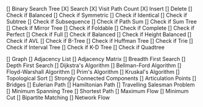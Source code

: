 [] Binary Search Tree
    [X] Search
    [X] Visit Path Count
    [X] Insert
    [] Delete
    [] Check if Balanced
    [] Check if Symmetric
    [] Check if Identical
    [] Check if Subtree
    [] Check if Subsequence
    [] Check if Path Sum
    [] Check if Sum Tree
    [] Check if Mirror Tree
    [] Check if Foldable
    [] Check if Complete
    [] Check if Perfect
    [] Check if Full
    [] Check if Balanced
    [] Check if Height Balanced
    [] Check if AVL
   [] Check if B-Tree
    [] Check if Huffman Tree
    [] Check if Trie
   [] Check if Interval Tree
    [] Check if K-D Tree
    [] Check if Quadtree

[] Graph
    [] Adjacency List
    [] Adjacency Matrix
    [] Breadth First Search
    [] Depth First Search
    [] Dijkstra's Algorithm
    [] Bellman-Ford Algorithm
    [] Floyd-Warshall Algorithm
    [] Prim's Algorithm
    [] Kruskal's Algorithm
    [] Topological Sort
    [] Strongly Connected Components
    [] Articulation Points
    [] Bridges
    [] Eulerian Path
    [] Hamiltonian Path
    [] Travelling Salesman Problem
    [] Minimum Spanning Tree
    [] Shortest Path
    [] Maximum Flow
    [] Minimum Cut
    [] Bipartite Matching
    [] Network Flow
